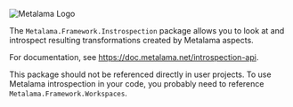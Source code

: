 ![Metalama Logo](https://raw.githubusercontent.com/postsharp/Metalama/master/images/metalama-by-postsharp-light.svg)

The `Metalama.Framework.Instrospection` package allows you to look at and introspect resulting transformations created by Metalama aspects. 

For documentation, see https://doc.metalama.net/introspection-api.

This package should not be referenced directly in user projects. To use Metalama introspection in your code, you probably need to reference `Metalama.Framework.Workspaces`.
